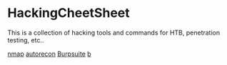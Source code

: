 # HackingCheetSheet
This is a collection of hacking tools and commands for HTB, penetration testing, etc..

[nmap]()
[autorecon]()
[Burpsuite]()
[ b]()
[]()
[]()
[]()
